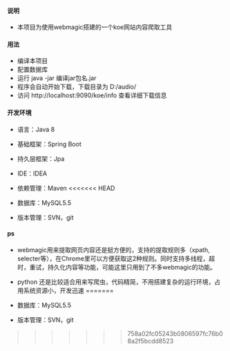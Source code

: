 #### 说明

- 本项目为使用webmagic搭建的一个koe网站内容爬取工具

#### 用法

- 编译本项目
- 配置数据库
- 运行 java -jar 编译jar包名.jar
- 程序会自动开始下载，下载目录为 D:/audio/
- 访问 http://localhost:9090/koe/info 查看详细下载信息

#### 开发环境

- 语言：Java 8

- 基础框架：Spring Boot

- 持久层框架：Jpa

- IDE：IDEA

- 依赖管理：Maven
<<<<<<< HEAD

- 数据库：MySQL5.5

- 版本管理：SVN，git

#### ps
- webmagic用来提取网页内容还是挺方便的，支持的提取规则多（xpath, selecter等），在Chrome里可以方便获取这2种规则。同时支持多线程，超时，重试，持久化内容等功能，可能这里只用到了不多webmagic的功能。
- python 还是比较适合用来写爬虫，代码精简，不用搭建复杂的运行环境，占用系统资源小，开发迅速
=======

- 数据库：MySQL5.5

- 版本管理：SVN，git
>>>>>>> 758a02fc05243b0806597fc76b08a2f5bcdd8523
